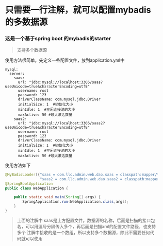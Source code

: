 # 只需要一行注解，就可以配置mybadis的多数据源
### 这是一个基于spring boot 的mybadis的starter
> 支持多个数据源

使用方法很简单，先定义一些配置文件，放到application.yml中
````
mysql:
  server:
    saas:
      url: "jdbc:mysql://localhost:3306/saas?useUnicode=true&characterEncoding=utf8"
      username: root
      password: 123
      driverClassName: com.mysql.jdbc.Driver
      initialSize: 1  #初始化大小
      minIdle: 1  #空闲连接池的大小
      maxActive: 50 #最大激活数量
    saas2:
      url: "jdbc:mysql://localhost:3306/saas2?useUnicode=true&characterEncoding=utf8"
      username: root
      password: 123
      driverClassName: com.mysql.jdbc.Driver
      initialSize: 1  #初始化大小
      minIdle: 1  #空闲连接池的大小
      maxActive: 50 #最大激活数量
````


使用方法如下
```java
@MyBadisLoader({"saas = com.llc.admin.web.dao.saas = classpath:mapper/*xml" , 
                "saas2 = com.llc.admin.web.dao.saas2 = classpath:mapper/*.xml,classpath:mapper/user/*.xml"})
@SpringBootApplication
public class WebApplication {

    public static void main(String[] args) {
        SpringApplication.run(WebApplication.class,args);
    }
}
```
> 上面的注解中 saas是上方配置文件，数据源的名称，后面是扫描的接口包名，可以用逗号分隔传入多个，再后面是扫描xml的配置文件路径，也支持多个
> 注解中接收的是一个数组，所以支持多个数据源，除此不需要任何代码就可以使用
